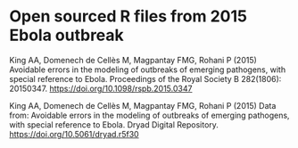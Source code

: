 # Open sourced R files from 2015 Ebola outbreak

King AA, Domenech de Cellès M, Magpantay FMG, Rohani P (2015) Avoidable errors in the modeling of outbreaks of emerging pathogens, with special reference to Ebola. Proceedings of the Royal Society B 282(1806): 20150347. https://doi.org/10.1098/rspb.2015.0347

King AA, Domenech de Cellès M, Magpantay FMG, Rohani P (2015) Data from: Avoidable errors in the modeling of outbreaks of emerging pathogens, with special reference to Ebola. Dryad Digital Repository. https://doi.org/10.5061/dryad.r5f30 

